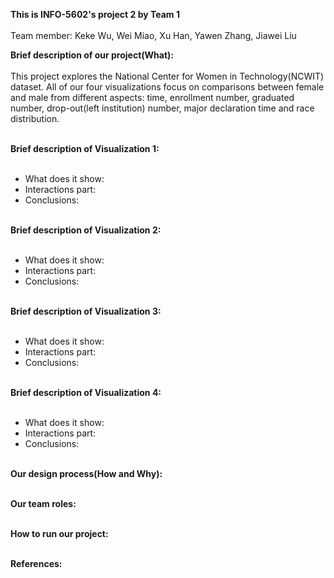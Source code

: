 **This is INFO-5602's project 2 by Team 1**
<br></br>Team member:  Keke Wu, Wei Miao, Xu Han, Yawen Zhang, Jiawei Liu


**Brief description of our project(What):**
<br></br>
This project explores the National Center for Women in Technology(NCWIT) dataset. All of our four visualizations focus on comparisons between female and male from different aspects: time, enrollment number, graduated number, drop-out(left institution) number, major declaration time and race distribution.
<br></br>

**Brief description of Visualization 1:**
<br></br>
* What does it show:
* Interactions part:
* Conclusions:
<br></br>

**Brief description of Visualization 2:**
<br></br>
* What does it show:
* Interactions part:
* Conclusions:
<br></br>

**Brief description of Visualization 3:**
<br></br>
* What does it show:
* Interactions part:
* Conclusions:
<br></br>

**Brief description of Visualization 4:**
<br></br>
* What does it show:
* Interactions part:
* Conclusions:
<br></br>

**Our design process(How and Why):**
<br></br>

**Our team roles:**
<br></br>

**How to run our project:**
<br></br>

**References:**
